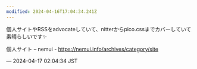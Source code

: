 ```yaml
---
modified: 2024-04-16T17:04:34.241Z
---
```


<p>個人サイトやRSSをadvocateしていて、nitterからpico.cssまでカバーしていて素晴らしいです✨</p><p>個人サイト – nemui - <a href="https://nemui.info/archives/category/site" target="_blank" rel="nofollow noopener noreferrer" translate="no"><span class="invisible">https://</span><span class="ellipsis">nemui.info/archives/category/s</span><span class="invisible">ite</span></a></p>

&mdash; 2024-04-17 02:04:34 JST

<!-- Original URL: https://mastodon.social/@sakuramochi0/112281981697440600-->
